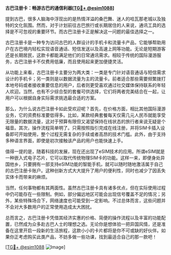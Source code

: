 **古巴注册卡：畅游古巴的通信利器[[TG💪+ @esim1088](https://t.me/s/esim1088)]**

提到古巴，很多人脑海中浮现出的是热情洋溢的桑巴舞、迷人的哈瓦那老城以及独特的文化氛围。然而，对于计划前往古巴旅行或长期居住的人来说，通讯工具的选择是不可忽视的重要环节。而古巴注册卡正是解决这一问题的最佳选择之一。

古巴注册卡是一种专为访问古巴的人群设计的手机卡和流量卡产品，它能够帮助用户在古巴境内轻松实现语音通话、短信发送以及高速上网等功能。无论是短期游客还是长期居民，这款卡都能满足他们的日常通讯需求。相较于传统的国际漫游服务，古巴注册卡不仅费用低廉，而且使用起来更加便捷灵活。

从功能上来看，古巴注册卡主要分为两大类：一类是专门针对语音通话与短信需求设计的手机卡；另一类则是以数据流量为主的流量卡。前者适合那些需要频繁拨打本地号码或者接收重要信息的用户，后者则更受喜欢通过社交媒体保持联系的年轻人欢迎。当然，也有不少综合型的套餐可供选择，它们将两者完美结合在一起，让用户可以根据自身实际需求挑选最合适的方案。

那么，为什么说古巴注册卡如此受欢迎呢？首先，在价格方面，相比其他国际漫游业务，它的资费标准要低得多。比如，某款经典套餐每天仅需几元人民币就能享受无限量的数据流量，这对于预算有限但又渴望保持在线状态的旅行者来说无疑是个福音。其次，操作流程简单明了。只需按照指引完成在线注册，并将SIM卡插入设备即可开始使用，整个过程无需复杂的手续或者高昂的技术门槛。此外，由于支持多种语言界面，即使是初次接触该产品的用户也能快速上手。

值得一提的是，随着科技的发展，现在还出现了eSIM技术的应用。所谓eSIM就是一种嵌入式电子芯片，它可以取代传统物理SIM卡的功能。这样一来，即便身处异国他乡，只要拥有一部支持eSIM功能的智能手机，就可以随时随地激活属于自己的古巴注册卡账户。这种创新方式大大提升了用户的便利性，同时也减少了因丢失实体卡而带来的麻烦。

当然，任何事物都有其两面性。虽然古巴注册卡具有诸多优点，但在实际使用过程中仍可能存在一些限制。例如，部分偏远地区可能会出现信号覆盖不足的情况；另外，某些特殊场合下，网络速度也可能受到一定影响。不过总体而言，这些问题并不会对大多数用户的正常使用造成太大困扰。

总而言之，古巴注册卡凭借其经济实惠的价格、简便的操作流程以及丰富的功能配置，已然成为众多赴古巴人士的理想之选。无论你是想体验一把异国风情，还是准备在这里开启一段新的生活旅程，这款小小的卡片都将是你不可或缺的好伙伴。如果你正考虑购买此类产品，不妨多做一些功课，找到最适合自己的那一款吧！

[[TG💪+ @esim1088](https://t.me/s/esim1088) ![Image](https://i.postimg.cc/4NQfJmqS/Snipaste-2025-05-13-00-14-12.png)]
